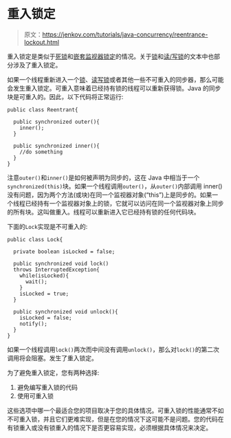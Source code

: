 # 重入锁定

> 原文：<https://jenkov.com/tutorials/java-concurrency/reentrance-lockout.html>

重入锁定是类似于[死锁](deadlock.html)和[嵌套监视器锁定](nested-monitor-lockout.html)的情况。关于[锁](locks.html)和[读/写锁](read-write-locks.html)的文本中也部分涉及了重入锁定。

如果一个线程重新进入一个[锁](locks.html)、[读写锁](read-write-locks.html)或者其他一些不可重入的同步器，那么可能会发生重入锁定。可重入意味着已经持有锁的线程可以重新获得锁。Java 的同步块是可重入的。因此，以下代码将正常运行:

```
public class Reentrant{

  public synchronized outer(){
    inner();
  }

  public synchronized inner(){
    //do something
  }
}

```

注意`outer()`和`inner()`是如何被声明为同步的，这在 Java 中相当于一个`synchronized(this)`块。如果一个线程调用`outer()`，从`outer()`内部调用 inner()没有问题，因为两个方法(或块)在同一个监视器对象(“this”)上是同步的。如果一个线程已经持有一个监视器对象上的锁，它就可以访问在同一个监视器对象上同步的所有块。这叫做重入。线程可以重新进入它已经持有锁的任何代码块。

下面的`Lock`实现是不可重入的:

```
public class Lock{

  private boolean isLocked = false;

  public synchronized void lock()
  throws InterruptedException{
    while(isLocked){
      wait();
    }
    isLocked = true;
  }

  public synchronized void unlock(){
    isLocked = false;
    notify();
  }
}

```

如果一个线程调用`lock()`两次而中间没有调用`unlock()`，那么对`lock()`的第二次调用将会阻塞。发生了重入锁定。

为了避免重入锁定，您有两种选择:

1.  避免编写重入锁的代码
2.  使用可重入锁

这些选项中哪一个最适合您的项目取决于您的具体情况。可重入锁的性能通常不如不可重入锁，并且它们更难实现，但是在您的情况下这可能不是问题。您的代码在有锁重入或没有锁重入的情况下是否更容易实现，必须根据具体情况来决定。